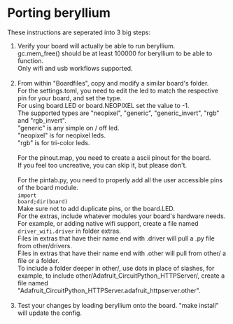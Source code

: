 # Porting beryllium

These instructions are seperated into 3 big steps:

1) Verify your board will actually be able to run beryllium.<br />
    gc.mem_free() should be at least 100000 for beryllium to be able to function.<br />
    Only wifi and usb workflows supported.<br />
    <br />
2) From within "Boardfiles", copy and modify a similar board's folder.<br />
    For the settings.toml, you need to edit the led to match the respective pin for your board, and set the type.<br />
     For using board.LED or board.NEOPIXEL set the value to -1.<br />
     The supported types are "neopixel", "generic", "generic_invert", "rgb" and "rgb_invert".<br />
     "generic" is any simple on / off led.<br />
     "neopixel" is for neopixel leds.<br />
     "rgb" is for tri-color leds.<br />
    <br />
    For the pinout.map, you need to create a ascii pinout for the board.<br />
     If you feel too uncreative, you can skip it, but please don't.<br />
    <br />
    For the pintab.py, you need to properly add all the user accessible pins of the board module.<br />
     <code>import board;dir(board)</code><br />
     Make sure not to add duplicate pins, or the board.LED.<br />
    For the extras, include whatever modules your board's hardware needs.<br />
    For example, or adding native wifi support, create a file named <code>driver_wifi.driver</code> in folder extras.<br />
    Files in extras that have their name end with .driver will pull a .py file from other/drivers.<br />
    Files in extras that have their name end with .other will pull from other/ a file or a folder.<br />
    To include a folder deeper in other/, use dots in place of slashes, for example, to include other/Adafruit_CircuitPython_HTTPServer/, create a file named "Adafruit_CircuitPython_HTTPServer.adafruit_httpserver.other".<br />
    <br />
3) Test your changes by loading beryllium onto the board.
    "make install" will update the config.
